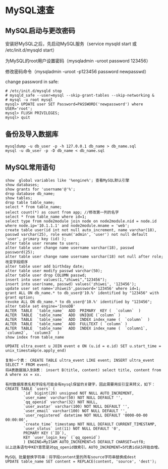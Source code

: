# MySQL速查

## MySQL启动与更改密码

安装好MySQL之后，先启动MySQL服务（service mysqld start 或 /etc/init.d/mysqld start）

为MySQL的root用户设置密码（mysqladmin -uroot password 123456）

修改密码命令（mysqladmin -uroot -p123456 password newpasswd）

change password in safe:

    # /etc/init.d/mysqld stop
    # mysqld_safe --user=mysql --skip-grant-tables --skip-networking &
    # mysql -u root mysql
    mysql> UPDATE user SET Password=PASSWORD('newpassword') where USER='root';
    mysql> FLUSH PRIVILEGES;
    mysql> quit

## 备份及导入数据库

```
mysqldump -u db_user -p -h 127.0.0.1 db_name > db_name.sql
mysql -u db_user -p -D db_name < db_name.sql
```


## MySQL常用语句

    show  global variables like '%engine%'; 查看MySQL默认引擎
    show databases;
    show grants for 'username'@'%';
    drop database db_name;
    show tables;
    drop table table_name;
    select * from table_name;
    select count(*) as count from app; //修改第一列的名字
    select * from table_name where id=1;
    select type from node2module join node on node2module.nid = node.id where node.ip='10.1.1.1' and node2module.mname = 'web';
    create table user(id int not null auto_increment, name varchar(18), passwd varchar(25), role enum('admin', 'user') not null default 'user', primary key (id) );
    alter table user rename to users;
    alter table user change name username varchar(18), passwd password(25);
    alter table user change name username varchar(18) not null after role; 改变字段顺序
    alter table user add birthday date;
    alter table user modify passwd varchar(50);
    alter table user drop COLUMN passwd;
    insert into user values(1,"zhiwei","123456");
    insert into user(name, passwd) values('zhiwei', '123456');
    update user set name='zhiwei5',password='123456' where id=1;
    grant ALL ON db_name.* to db_user@'10.%' identified by "123456" with grant option;
    revoke ALL ON db_name.* to db_user@'10.%' identified by "123456";
    alter table set engine='InnoDB'
    ALTER  TABLE  `table_name`  ADD  PRIMARY  KEY (  `column`  )
    ALTER  TABLE  `table_name`  ADD  UNIQUE (`column` )
    ALTER  TABLE  `table_name`  ADD  INDEX index_name (  `column`  )
    ALTER  TABLE  `table_name`  ADD  FULLTEXT ( `column` )
    ALTER  TABLE  `table_name`  ADD  INDEX index_name (  `column1`,  `column2`,  `column3`  )
    show index from table_name

    UPDATE ultra_event u JOIN event e ON (u.id = e.id) SET u.start_time = unix_timestamp(e.apply_end)

    复制一个表： CREATE TABLE ultra_event LIKE event; INSERT ultra_event SELECT * FROM event;
    将A表数据插入到B表： insert B(title, content) select title, content from A where xx = xx.

    有时数据库表名和字段名可能会有mysql保留的关键字，因此需要用反引呈来转义，如下：
    CREATE TABLE `users` (
            `id` bigint(20) unsigned NOT NULL AUTO_INCREMENT,
            `user_name` varchar(50) NOT NULL DEFAULT '',
            `qq_openid` varchar(32) NOT NULL,
            `user_avatar` varchar(100) NOT NULL DEFAULT '',
            `user_email` varchar(100) NOT NULL DEFAULT '',
            `user_registered` datetime NOT NULL DEFAULT '0000-00-00 00:00:00',
            `create_time` timestamp NOT NULL DEFAULT CURRENT_TIMESTAMP,
            `user_status` int(11) NOT NULL DEFAULT '0',
            PRIMARY KEY (`ID`),
            KEY `user_login_key` (`qq_openid`)
            ) ENGINE=MyISAM AUTO_INCREMENT=5 DEFAULT CHARSET=utf8;
    以上这条语句中KEY意思是对qq_openid做索引，AUTO_INCREMENT=5代表id从5开始自增。

    MySQL 批量替换字符串：将字段content里的所有source字符串替换成dest
    UPDATE table_name SET content = REPLACE(content, 'source', 'dest');
